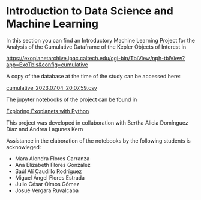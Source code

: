 # Introduction to Data Science and Machine Learning

In this section you can find an Introductory Machine Learning Project for the Analysis of the Cumulative Dataframe of the Kepler Objects of Interest in

https://exoplanetarchive.ipac.caltech.edu/cgi-bin/TblView/nph-tblView?app=ExoTbls&config=cumulative

A copy of the database at the time of the study can be accessed here:

[cumulative_2023.07.04_20.07.59.csv](https://github.com/Vaquera-Araujo/LabAv2023/blob/main/Introduction%20to%20Data%20Science%20and%20Machine%20Learning/cumulative_2023.07.04_20.07.59.csv)


The jupyter notebooks of the project can be found in

[Exploring Exoplanets with Python](https://github.com/Vaquera-Araujo/LabAv2023/blob/main/Introduction%20to%20Data%20Science%20and%20Machine%20Learning/Kepler/readme.md)

This project was developed in collaboration with
Bertha Alicia Domínguez Díaz and Andrea Lagunes Kern

Assistance in the elaboration of the notebooks by the following students is acknowleged:

- Mara Alondra Flores Carranza
- Ana Elizabeth Flores González
- Saúl Alí Caudillo Rodríguez
- Miguel Ángel Flores Estrada
- Julio César Olmos Gómez
- Josué Vergara Ruvalcaba
